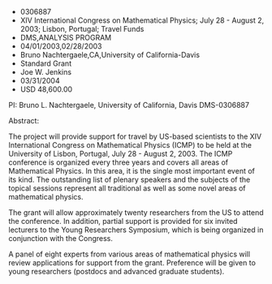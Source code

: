 
* 0306887
* XIV International Congress on Mathematical Physics; July 28 - August 2, 2003; Lisbon, Portugal; Travel Funds
* DMS,ANALYSIS PROGRAM
* 04/01/2003,02/28/2003
* Bruno Nachtergaele,CA,University of California-Davis
* Standard Grant
* Joe W. Jenkins
* 03/31/2004
* USD 48,600.00

PI: Bruno L. Nachtergaele, University of California, Davis DMS-0306887

Abstract:

The project will provide support for travel by US-based scientists to the XIV
International Congress on Mathematical Physics (ICMP) to be held at the
University of Lisbon, Portugal, July 28 - August 2, 2003. The ICMP conference is
organized every three years and covers all areas of Mathematical Physics. In
this area, it is the single most important event of its kind. The outstanding
list of plenary speakers and the subjects of the topical sessions represent all
traditional as well as some novel areas of mathematical physics.

The grant will allow approximately twenty researchers from the US to attend the
conference. In addition, partial support is provided for six invited lecturers
to the Young Researchers Symposium, which is being organized in conjunction with
the Congress.

A panel of eight experts from various areas of mathematical physics will review
applications for support from the grant. Preference will be given to young
researchers (postdocs and advanced graduate students).


